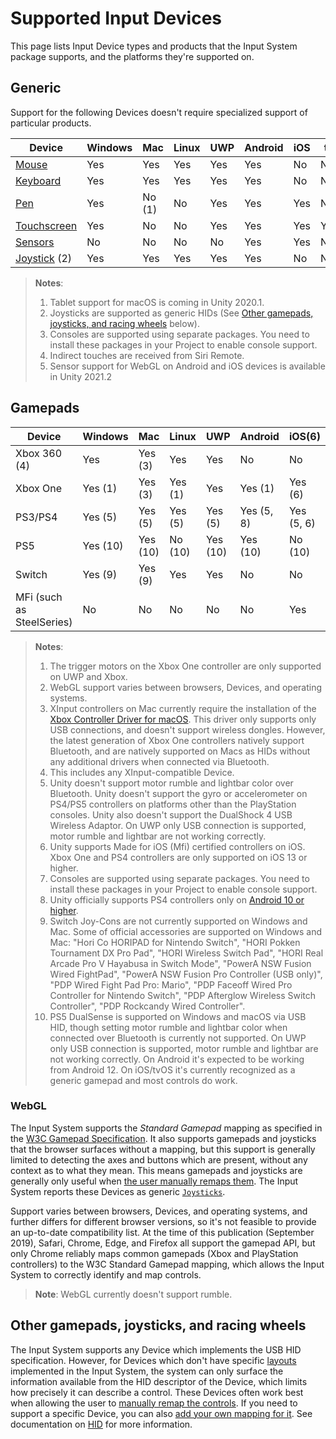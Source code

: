 # Supported Input Devices

This page lists Input Device types and products that the Input System package supports, and the platforms they're supported on.

## Generic

Support for the following Devices doesn't require specialized support of particular products.

|Device|Windows|Mac|Linux|UWP|Android|iOS|tvOS|Xbox(3)|PS4(3)|Switch(3)|WebGL|
|------|-------|---|-----|---|-------|---|----|----|---|------|-----|
|[Mouse](Mouse.md)|Yes|Yes|Yes|Yes|Yes|No|No|Yes|Yes|No|Yes|
|[Keyboard](Keyboard.md)|Yes|Yes|Yes|Yes|Yes|No|No|Yes|Yes|No|Yes|
|[Pen](Pen.md)|Yes|No (1)|No|Yes|Yes|Yes|No|No|No|No|No|
|[Touchscreen](Touch.md)|Yes|No|No|Yes|Yes|Yes|Yes(4)|No|No|No|Yes|
|[Sensors](Sensors.md)|No|No|No|No|Yes|Yes|No|No|No|No|Yes(5)|
|[Joystick](#other-gamepads-joysticks-and-racing-wheels) (2)|Yes|Yes|Yes|Yes|Yes|No|No|No|No|No|Yes|

>__Notes__:
>1. Tablet support for macOS is coming in Unity 2020.1.
>2. Joysticks are supported as generic HIDs (See [Other gamepads, joysticks, and racing wheels](#other-gamepads-joysticks-and-racing-wheels) below).
>3. Consoles are supported using separate packages. You need to install these packages in your Project to enable console support.
>4. Indirect touches are received from Siri Remote.
>5. Sensor support for WebGL on Android and iOS devices is available in Unity 2021.2

## Gamepads

|Device|Windows|Mac|Linux|UWP|Android|iOS(6)|tvOS(6)|Xbox(7)|PS4/PS5(7)|Switch(7)|WebGL|
|------|-------|---|-----|---|-------|---|----|----|---|------|-----|
|Xbox 360 (4)|Yes|Yes (3)|Yes|Yes|No|No|No|Yes|No|No|Sometimes (2)|
|Xbox One|Yes (1)|Yes (3)|Yes (1)|Yes|Yes (1)|Yes (6)|Yes (6)|Yes|No|No|Sometimes (2)|
|PS3/PS4|Yes (5)|Yes (5)|Yes (5)|Yes (5)|Yes (5, 8)|Yes (5, 6)|Yes (5, 6)|No|Yes|No|Sometimes (2)|
|PS5|Yes (10)|Yes (10)|No (10)|Yes (10)|Yes (10)|No (10)|No (10)|No|Yes|No|Sometimes (2)|
|Switch|Yes (9)|Yes (9)|Yes|Yes|No|No|No|No|No|Yes|Sometimes (2)|
|MFi (such as SteelSeries)|No|No|No|No|No|Yes|Yes|No|No|No|No|

>__Notes__:
>1. The trigger motors on the Xbox One controller are only supported on UWP and Xbox.
>2. WebGL support varies between browsers, Devices, and operating systems.
>3. XInput controllers on Mac currently require the installation of the [Xbox Controller Driver for macOS](https://github.com/360Controller/360Controller). This driver only supports only USB connections, and doesn't support wireless dongles. However, the latest generation of Xbox One controllers natively support Bluetooth, and are natively supported on Macs as HIDs without any additional drivers when connected via Bluetooth.
>4. This includes any XInput-compatible Device.
>5. Unity doesn't support motor rumble and lightbar color over Bluetooth. Unity doesn't support the gyro or accelerometer on PS4/PS5 controllers on platforms other than the PlayStation consoles. Unity also doesn't support the DualShock 4 USB Wireless Adaptor.
On UWP only USB connection is supported, motor rumble and lightbar are not working correctly.
>6. Unity supports Made for iOS (Mfi) certified controllers on iOS. Xbox One and PS4 controllers are only supported on iOS 13 or higher.
>7. Consoles are supported using separate packages. You need to install these packages in your Project to enable console support.
>8. Unity officially supports PS4 controllers only on [Android 10 or higher](https://playstation.com/en-us/support/hardware/ps4-pair-dualshock-4-wireless-with-sony-xperia-and-android).
>9. Switch Joy-Cons are not currently supported on Windows and Mac. Some of official accessories are supported on Windows and Mac: "Hori Co HORIPAD for Nintendo Switch", "HORI Pokken Tournament DX Pro Pad", "HORI Wireless Switch Pad", "HORI Real Arcade Pro V Hayabusa in Switch Mode", "PowerA NSW Fusion Wired FightPad", "PowerA NSW Fusion Pro Controller (USB only)", "PDP Wired Fight Pad Pro: Mario", "PDP Faceoff Wired Pro Controller for Nintendo Switch", "PDP Afterglow Wireless Switch Controller", "PDP Rockcandy Wired Controller".
>10. PS5 DualSense is supported on Windows and macOS via USB HID, though setting motor rumble and lightbar color when connected over Bluetooth is currently not supported.
On UWP only USB connection is supported, motor rumble and lightbar are not working correctly.
On Android it's expected to be working from Android 12.
On iOS/tvOS it's currently recognized as a generic gamepad and most controls do work.

### WebGL

The Input System supports the *Standard Gamepad* mapping as specified in the [W3C Gamepad Specification](https://www.w3.org/TR/gamepad/#remapping). It also supports gamepads and joysticks that the browser surfaces without a mapping, but this support is generally limited to detecting the axes and buttons which are present, without any context as to what they mean. This means gamepads and joysticks are generally only useful when [the user manually remaps them](HowDoI.md#create-a-ui-to-rebind-input-in-my-game). The Input System reports these Devices as generic [`Joysticks`](../api/UnityEngine.InputSystem.Joystick.html).

Support varies between browsers, Devices, and operating systems, and further differs for different browser versions, so it's not feasible to provide an up-to-date compatibility list. At the time of this publication (September 2019), Safari, Chrome, Edge, and Firefox all support the gamepad API, but only Chrome reliably maps common gamepads (Xbox and PlayStation controllers) to the W3C Standard Gamepad mapping, which allows the Input System to correctly identify and map controls.

>__Note__: WebGL currently doesn't support rumble.

## Other gamepads, joysticks, and racing wheels

The Input System supports any Device which implements the USB HID specification. However, for Devices which don't have specific [layouts](Layouts.md) implemented in the Input System, the system can only surface the information available from the HID descriptor of the Device, which limits how precisely it can describe a control. These Devices often work best when allowing the user to [manually remap the controls](HowDoI.md#create-a-ui-to-rebind-input-in-my-game). If you need to support a specific Device, you can also [add your own mapping for it](HowDoI.md#create-my-own-custom-devices). See documentation on [HID](HID.md) for more information.
